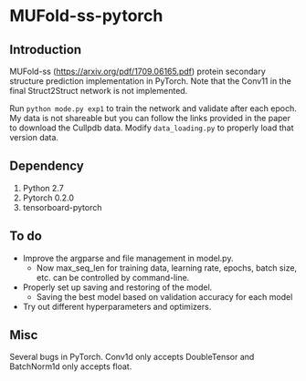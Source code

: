 # MUFold-ss-pytorch
## Introduction
MUFold-ss (https://arxiv.org/pdf/1709.06165.pdf) protein secondary structure prediction implementation in PyTorch. Note that
the Conv11 in the final Struct2Struct network is not implemented.

Run `python mode.py exp1` to train the network and validate after each epoch. My data is not shareable but you can follow the
links provided in the paper to download the Cullpdb data. Modify `data_loading.py` to properly load that version data.

## Dependency
1. Python 2.7
2. Pytorch 0.2.0
3. tensorboard-pytorch

## To do 
* Improve the argparse and file management in model.py.
  * Now max_seq_len for training data, learning rate, epochs, batch size, etc. can be controlled by command-line.
* Properly set up saving and restoring of the model.
  * Saving the best model based on validation accuracy for each model
* Try out different hyperparameters and optimizers.

## Misc
Several bugs in PyTorch. Conv1d only accepts DoubleTensor and BatchNorm1d only accepts float.
